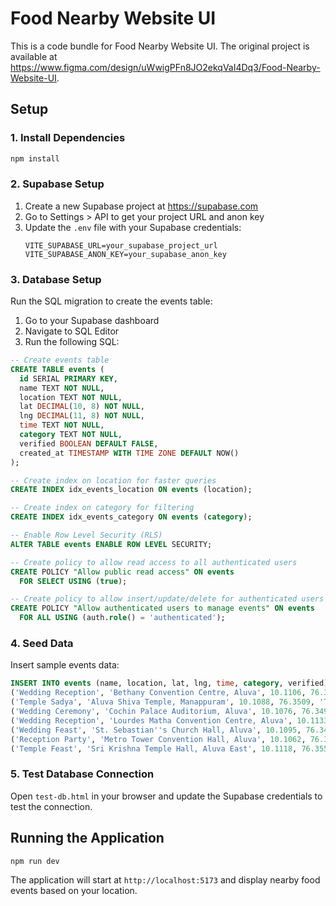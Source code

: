 
  # Food Nearby Website UI

This is a code bundle for Food Nearby Website UI. The original project is available at https://www.figma.com/design/uWwigPFn8JO2ekqVaI4Dq3/Food-Nearby-Website-UI.

## Setup

### 1. Install Dependencies
```bash
npm install
```

### 2. Supabase Setup

1. Create a new Supabase project at https://supabase.com
2. Go to Settings > API to get your project URL and anon key
3. Update the `.env` file with your Supabase credentials:
   ```
   VITE_SUPABASE_URL=your_supabase_project_url
   VITE_SUPABASE_ANON_KEY=your_supabase_anon_key
   ```

### 3. Database Setup

Run the SQL migration to create the events table:

1. Go to your Supabase dashboard
2. Navigate to SQL Editor
3. Run the following SQL:

```sql
-- Create events table
CREATE TABLE events (
  id SERIAL PRIMARY KEY,
  name TEXT NOT NULL,
  location TEXT NOT NULL,
  lat DECIMAL(10, 8) NOT NULL,
  lng DECIMAL(11, 8) NOT NULL,
  time TEXT NOT NULL,
  category TEXT NOT NULL,
  verified BOOLEAN DEFAULT FALSE,
  created_at TIMESTAMP WITH TIME ZONE DEFAULT NOW()
);

-- Create index on location for faster queries
CREATE INDEX idx_events_location ON events (location);

-- Create index on category for filtering
CREATE INDEX idx_events_category ON events (category);

-- Enable Row Level Security (RLS)
ALTER TABLE events ENABLE ROW LEVEL SECURITY;

-- Create policy to allow read access to all authenticated users
CREATE POLICY "Allow public read access" ON events
  FOR SELECT USING (true);

-- Create policy to allow insert/update/delete for authenticated users (adjust as needed)
CREATE POLICY "Allow authenticated users to manage events" ON events
  FOR ALL USING (auth.role() = 'authenticated');
```

### 4. Seed Data

Insert sample events data:

```sql
INSERT INTO events (name, location, lat, lng, time, category, verified) VALUES
('Wedding Reception', 'Bethany Convention Centre, Aluva', 10.1106, 76.3525, 'Today, 5:00 PM', 'Wedding Ceremony', true),
('Temple Sadya', 'Aluva Shiva Temple, Manappuram', 10.1088, 76.3509, 'Today, 6:30 PM', 'Temple Feast', true),
('Wedding Ceremony', 'Cochin Palace Auditorium, Aluva', 10.1076, 76.3495, 'Today, 7:00 PM', 'Wedding Ceremony', false),
('Wedding Reception', 'Lourdes Matha Convention Centre, Aluva', 10.1133, 76.3501, 'Oct 22, 6:00 PM', 'Wedding Ceremony', true),
('Wedding Feast', 'St. Sebastian''s Church Hall, Aluva', 10.1095, 76.3468, 'Oct 23, 12:30 PM', 'Wedding Ceremony', false),
('Reception Party', 'Metro Tower Convention Hall, Aluva', 10.1062, 76.3522, 'Oct 24, 7:00 PM', 'Wedding Ceremony', true),
('Temple Feast', 'Sri Krishna Temple Hall, Aluva East', 10.1118, 76.3558, 'Oct 25, 12:00 PM', 'Temple Feast', false);
```

### 5. Test Database Connection

Open `test-db.html` in your browser and update the Supabase credentials to test the connection.

## Running the Application

```bash
npm run dev
```

The application will start at `http://localhost:5173` and display nearby food events based on your location.
  